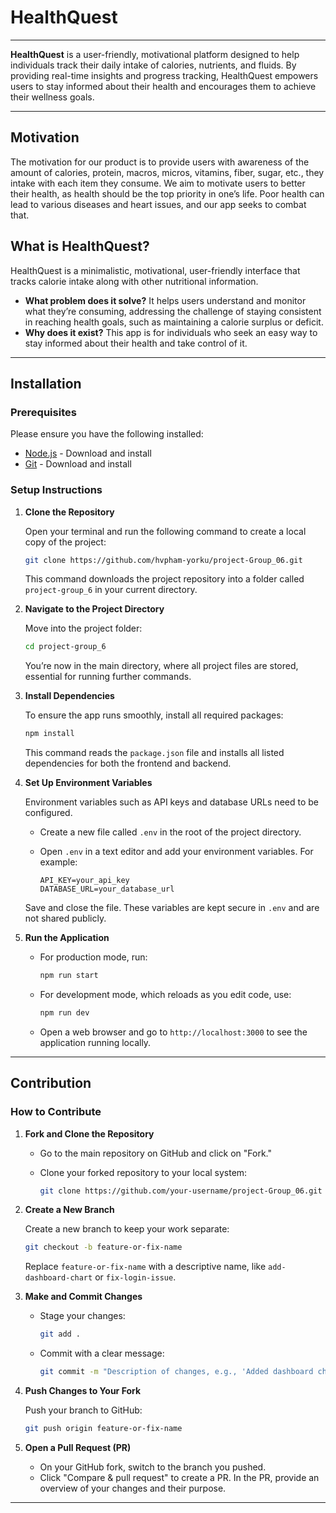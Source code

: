 # HealthQuest

---

**HealthQuest** is a user-friendly, motivational platform designed to help individuals track their daily intake of calories, nutrients, and fluids. By providing real-time insights and progress tracking, HealthQuest empowers users to stay informed about their health and encourages them to achieve their wellness goals.

---

## Motivation

The motivation for our product is to provide users with awareness of the amount of calories, protein, macros, micros, vitamins, fiber, sugar, etc., they intake with each item they consume. We aim to motivate users to better their health, as health should be the top priority in one’s life. Poor health can lead to various diseases and heart issues, and our app seeks to combat that.

## What is HealthQuest?

HealthQuest is a minimalistic, motivational, user-friendly interface that tracks calorie intake along with other nutritional information.

- **What problem does it solve?** It helps users understand and monitor what they’re consuming, addressing the challenge of staying consistent in reaching health goals, such as maintaining a calorie surplus or deficit.
- **Why does it exist?** This app is for individuals who seek an easy way to stay informed about their health and take control of it.

---

## Installation

### Prerequisites

Please ensure you have the following installed:
- [Node.js](https://nodejs.org) - Download and install
- [Git](https://git-scm.com/) - Download and install

### Setup Instructions

1. **Clone the Repository**

   Open your terminal and run the following command to create a local copy of the project:

   ```bash
   git clone https://github.com/hvpham-yorku/project-Group_06.git
   ```

   This command downloads the project repository into a folder called `project-group_6` in your current directory.

2. **Navigate to the Project Directory**

   Move into the project folder:

   ```bash
   cd project-group_6
   ```

   You’re now in the main directory, where all project files are stored, essential for running further commands.

3. **Install Dependencies**

   To ensure the app runs smoothly, install all required packages:

   ```bash
   npm install
   ```

   This command reads the `package.json` file and installs all listed dependencies for both the frontend and backend.

4. **Set Up Environment Variables**

   Environment variables such as API keys and database URLs need to be configured.

   - Create a new file called `.env` in the root of the project directory.
   - Open `.env` in a text editor and add your environment variables. For example:

     ```plaintext
     API_KEY=your_api_key
     DATABASE_URL=your_database_url
     ```

   Save and close the file. These variables are kept secure in `.env` and are not shared publicly.

5. **Run the Application**

   - For production mode, run:

     ```bash
     npm run start
     ```

   - For development mode, which reloads as you edit code, use:

     ```bash
     npm run dev
     ```

   - Open a web browser and go to `http://localhost:3000` to see the application running locally.

---

## Contribution

### How to Contribute

1. **Fork and Clone the Repository**

   - Go to the main repository on GitHub and click on "Fork."
   - Clone your forked repository to your local system:

     ```bash
     git clone https://github.com/your-username/project-Group_06.git
     ```

2. **Create a New Branch**

   Create a new branch to keep your work separate:

   ```bash
   git checkout -b feature-or-fix-name
   ```

   Replace `feature-or-fix-name` with a descriptive name, like `add-dashboard-chart` or `fix-login-issue`.

3. **Make and Commit Changes**

   - Stage your changes:

     ```bash
     git add .
     ```

   - Commit with a clear message:

     ```bash
     git commit -m "Description of changes, e.g., 'Added dashboard chart component'"
     ```

4. **Push Changes to Your Fork**

   Push your branch to GitHub:

   ```bash
   git push origin feature-or-fix-name
   ```

5. **Open a Pull Request (PR)**

   - On your GitHub fork, switch to the branch you pushed.
   - Click "Compare & pull request" to create a PR. In the PR, provide an overview of your changes and their purpose.

---